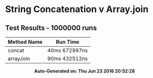 # String Concatenation v Array.join
## Test Results - 1000000 runs
Method Name | Run Time 
----------- | :------: 
concat | 40ms 672997ns
arrayJoin | 90ms 432512ns

<p align='center'><b>Auto-Generated on: Thu Jun 23 2016 20:52:28</b></p>